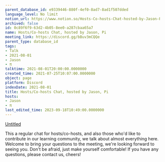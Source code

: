 ```yaml
---
parent_database_id: e9339446-880f-4ef0-8ad7-8ad1f507dded
language_level: No limit
notion_url: https://www.notion.so/Hosts-Co-hosts-Chat-hosted-by-Jason-Pi-0c89f6f963d24b058ee0a287cbaa65a7
archived: false
id: 0c89f6f9-63d2-4b05-8ee0-a287cbaa65a7
name: Hosts/Co-hosts Chat, hosted by Jason, Pi
meeting_link: https://discord.gg/bBuv3mCQQe
parent_type: database_id
tags:
- Talk
- 2021-08-01
- Jason
- π
talktime: 2021-08-01T20:00:00.0000000
created_time: 2021-07-25T10:07:00.0000000
object: page
platform: Discord
indexDate: 2021-08-01
title: Hosts/Co-hosts Chat, hosted by Jason, Pi
hosts:
- Jason
- π
last_edited_time: 2023-09-18T10:49:00.0000000
---
```




[Untitled](https://www.notion.so/cb083fc4f0b7459aa5afe1900ef25a1f)   


This a regular chat for hosts/co-hosts, and also those who'd like to contribute in our learning community, we talk about almost everything here. Welcome to bring your questions to the meeting, we're looking forward to seeing you. Don't be afraid, just make yourself comfortable!
If you have any questions, please contact us, cheers!








